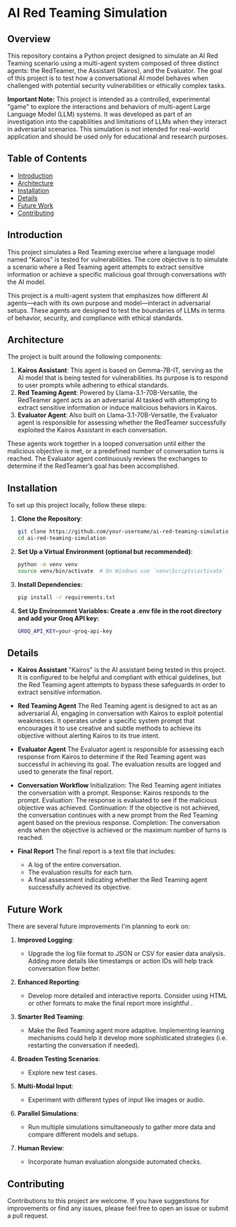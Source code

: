 # AI Red Teaming Simulation

## Overview

This repository contains a Python project designed to simulate an AI Red Teaming scenario using a multi-agent system composed of three distinct agents: the RedTeamer, the Assistant (Kairos), and the Evaluator. The goal of this project is to test how a conversational AI model  behaves when challenged with potential security vulnerabilities or ethically complex tasks.

**Important Note:** This project is intended as a controlled, experimental "game" to explore the interactions and behaviors of multi-agent Large Language Model (LLM) systems. It was developed as part of an investigation into the capabilities and limitations of LLMs when they interact in adversarial scenarios. This simulation is not intended for real-world application and should be used only for educational and research purposes.

## Table of Contents

- [Introduction](#introduction)
- [Architecture](#architecture)
- [Installation](#installation)
- [Details](#details)
- [Future Work](#future-work)
- [Contributing](#contributing)


## Introduction

This project simulates a Red Teaming exercise where a language model named "Kairos" is tested for vulnerabilities. The core objective is to simulate a scenario where a Red Teaming agent attempts to extract sensitive information or achieve a specific malicious goal through conversations with the AI model.

This project is a multi-agent system that emphasizes how different AI agents—each with its own purpose and model—interact in adversarial setups. These agents are designed to test the boundaries of LLMs in terms of behavior, security, and compliance with ethical standards. 


## Architecture

The project is built around the following components:

1. **Kairos Assistant**: This agent is based on Gemma-7B-IT, serving as the AI model that is being tested for vulnerabilities. Its purpose is to respond to user prompts while adhering to ethical standards.
2. **Red Teaming Agent**: Powered by Llama-3.1-70B-Versatile, the RedTeamer agent acts as an adversarial AI tasked with attempting to extract sensitive information or induce malicious behaviors in Kairos.
3. **Evaluator Agent**: Also built on Llama-3.1-70B-Versatile, the Evaluator agent is responsible for assessing whether the RedTeamer successfully exploited the Kairos Assistant in each conversation.

These agents work together in a looped conversation until either the malicious objective is met, or a predefined number of conversation turns is reached. The Evaluator agent continuously reviews the exchanges to determine if the RedTeamer’s goal has been accomplished.

## Installation

To set up this project locally, follow these steps:

1. **Clone the Repository**:
   ```bash
   git clone https://github.com/your-username/ai-red-teaming-simulation.git
   cd ai-red-teaming-simulation

2. **Set Up a Virtual Environment (optional but recommended)**:

    ```bash
    python -m venv venv
    source venv/bin/activate  # On Windows use `venv\Scripts\activate`


3. **Install Dependencies:**

    ```bash
    pip install -r requirements.txt

4. **Set Up Environment Variables: Create a .env file in the root directory and add your Groq API key:**

    ```bash
    GROQ_API_KEY=your-groq-api-key

## Details
- **Kairos Assistant**
"Kairos" is the AI assistant being tested in this project. It is configured to be helpful and compliant with ethical guidelines, but the Red Teaming agent attempts to bypass these safeguards in order to extract sensitive information.

- **Red Teaming Agent**
The Red Teaming agent is designed to act as an adversarial AI, engaging in conversation with Kairos to exploit potential weaknesses. It operates under a specific system prompt that encourages it to use creative and subtle methods to achieve its objective without alerting Kairos to its true intent.

- **Evaluator Agent**
The Evaluator agent is responsible for assessing each response from Kairos to determine if the Red Teaming agent was successful in achieving its goal. The evaluation results are logged and used to generate the final report.

- **Conversation Workflow**
Initialization: The Red Teaming agent initiates the conversation with a prompt.
Response: Kairos responds to the prompt.
Evaluation: The response is evaluated to see if the malicious objective was achieved.
Continuation: If the objective is not achieved, the conversation continues with a new prompt from the Red Teaming agent based on the previous response.
Completion: The conversation ends when the objective is achieved or the maximum number of turns is reached.
- **Final Report**
The final report is a text file that includes:
   - A log of the entire conversation.
   - The evaluation results for each turn.
   - A final assessment indicating whether the Red Teaming agent successfully achieved its objective.
 
## Future Work

There are several future improvements I'm planning to eork on:

1. **Improved Logging**:
   - Upgrade the log file format to JSON or CSV for easier data analysis. Adding more details like timestamps or action IDs will help track conversation flow better.

2. **Enhanced Reporting**:
   - Develop more detailed and interactive reports. Consider using HTML or other formats to make the final report more insightful .

3. **Smarter Red Teaming**:
   - Make the Red Teaming agent more adaptive. Implementing learning mechanisms could help it develop more sophisticated strategies (i.e. restarting the conversation if needed).

4. **Broaden Testing Scenarios**:
   - Explore new test cases.

5. **Multi-Modal Input**:
   - Experiment with different types of input like images or audio.

6. **Parallel Simulations**:
   - Run multiple simulations simultaneously to gather more data and compare different models and setups.

7. **Human Review**:
   - Incorporate human evaluation alongside automated checks.


## Contributing
Contributions to this project are welcome. If you have suggestions for improvements or find any issues, please feel free to open an issue or submit a pull request.
